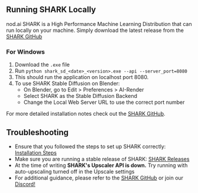 ## Running SHARK Locally

nod.ai SHARK is a High Performance Machine Learning Distribution that can run locally on your machine. Simply download the latest release from the [SHARK GitHub](https://github.com/nod-ai/SHARK/releases)

### For Windows

1. Download the `.exe` file
2. Run `python shark_sd_<date>_<version>.exe --api --server_port=8080`
3. This should run the application on localhost port 8080.
4. To use SHARK Stable Diffusion on Blender:
   - On Blender, go to Edit > Preferences > AI-Render 
   - Select SHARK as the Stable Diffusion Backend
   - Change the Local Web Server URL to use the correct port number

For more detailed installation notes check out the [SHARK GitHub](https://github.com/nod-ai/SHARK).

## Troubleshooting

- Ensure that you followed the steps to set up SHARK correctly: [Installation Steps](https://github.com/AyaanShah2204/AI-Render/wiki/SHARK-by-nod.ai#running-shark-locally)
- Make sure you are running a stable release of SHARK: [SHARK Releases](https://github.com/nod-ai/SHARK/releases)
- At the time of writing **SHARK's Upscaler API is down.** Try running with auto-upscaling turned off in the Upscale settings
- For additional guidance, please refer to the [SHARK GitHub](https://github.com/nod-ai/SHARK) or join our [Discord!](https://discord.gg/RUqY2h2s9u)